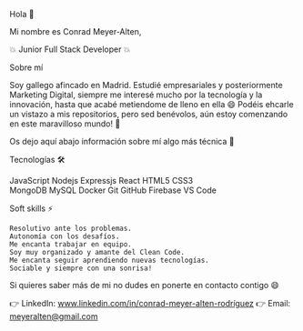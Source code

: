 Hola 👋

Mi nombre es Conrad Meyer-Alten,

💥 Junior Full Stack Developer 💥

Sobre mí

Soy gallego afincado en Madrid. Estudié empresariales y posteriormente Marketing Digital, siempre me interesé mucho por la tecnología y la innovación, hasta que acabé metiendome de lleno en ella 😄 Podéis ehcarle un vistazo a mis repositorios, pero sed benévolos, aún estoy comenzando en este maravilloso mundo! 🤩

Os dejo aquí abajo información sobre mí algo más técnica 🔽

Tecnologías 🛠

  JavaScript
  Nodejs
  Expressjs 
  React 
  HTML5 
  CSS3  
  MongoDB 
  MySQL
  Docker
  Git 
  GitHub
  Firebase 
  VS Code

Soft skills ⚡

    Resolutivo ante los problemas.
    Autonomía con los desafíos.
    Me encanta trabajar en equipo. 
    Soy muy organizado y amante del Clean Code. 
    Me encanta seguir aprendiendo nuevas tecnologías. 
    Sociable y siempre con una sonrisa!
 
Si quieres saber más de mi no dudes en ponerte en contacto contigo 😄

  👉 LinkedIn: www.linkedin.com/in/conrad-meyer-alten-rodríguez
  👉 Email: meyeralten@gmail.com

